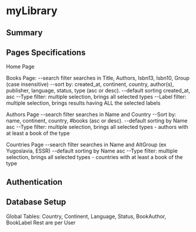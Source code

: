 # myLibrary
## Summary

## Pages Specifications
Home Page

Books Page:
--search filter searches in Title, Authors, Isbn13, Isbn10, Group (case insensitive)
--sort by: created_at, continent, country, author(s), publisher, language, status, type (asc or desc). 
--default sorting created_at, asc
--Type filter: multiple selection, brings all selected types
--Label filter: multiple selection, brings results having ALL the selected labels 

Authors Page
--search filter searches in Name and Country
--Sort by: name, continent, country, #books (asc or desc). 
--default sorting by Name asc
--Type filter: multiple selection, brings all selected types - authors with at least a book of the type

Countries Page
--search filter searches in Name and AltGroup (ex Yugoslavia, ESSR)
--default sorting by Name asc
--Type filter: multiple selection, brings all selected types - countries with at least a book of the type


## Authentication


## Database Setup
Global Tables: Country, Continent, Language, Status, BookAuthor, BookLabel
Rest are per User